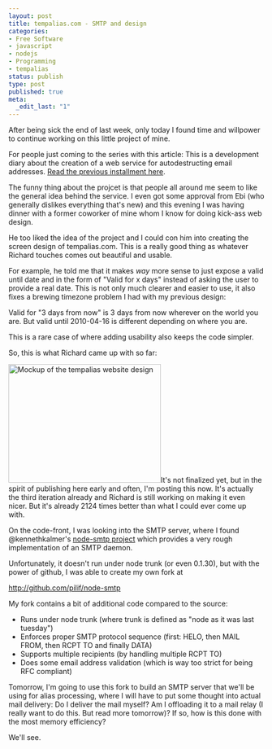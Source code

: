 ```yaml
---
layout: post
title: tempalias.com - SMTP and design
categories:
- Free Software
- javascript
- nodejs
- Programming
- tempalias
status: publish
type: post
published: true
meta:
  _edit_last: "1"
---
```

After being sick the end of last week, only today I found time and willpower to continue working on this little project of mine.

For people just coming to the series with this article: This is a development diary about the creation of a web service for autodestructing email addresses. <a href="http://www.gnegg.ch/2010/04/tempalias-com-persistence/">Read the previous installment here</a>.

The funny thing about the projcet is that people all around me seem to like the general idea behind the service. I even got some approval from Ebi (who generally dislikes everything that's new) and this evening I was having dinner with a former coworker of mine whom I know for doing kick-ass web design.

He too liked the idea of the project and I could con him into creating the screen design of tempalias.com. This is a really good thing as whatever Richard touches comes out beautiful and usable.

For example, he told me that it makes <em>way</em> more sense to just expose a valid until date and in the form of "Valid for x days" instead of asking the user to provide a real date. This is not only much clearer and easier to use, it also fixes a brewing timezone problem I had with my previous design:

Valid for "3 days from now" is 3 days from now wherever on the world you are. But valid until 2010-04-16 is different depending on where you are.

This is a rare case of where adding usability also keeps the code simpler.

So, this is what Richard came up with so far:

<a href="http://www.gnegg.ch/wp-content/uploads/2010/04/tempalias_schwarz_heller.jpg"><img class="aligncenter size-medium wp-image-677" title="tempalias mokcup" src="http://www.gnegg.ch/wp-content/uploads/2010/04/tempalias_schwarz_heller-300x233.jpg" alt="Mockup of the tempalias website design" width="300" height="233" /></a>It's not finalized yet, but in the spirit of publishing here early and often, I'm posting this now. It's actually the third iteration already and Richard is still working on making it even nicer. But it's already 2124 times better than what I could ever come up with.

On the code-front, I was looking into the SMTP server, where I found @kennethkalmer's <a href="http://github.com/kennethkalmer/node-smtp">node-smtp project</a> which provides a very rough implementation of an SMTP daemon.

Unfortunately, it doesn't run under node trunk (or even 0.1.30), but with the power of github, I was able to create my own fork at

<a href="http://github.com/pilif/node-smtp">http://github.com/pilif/node-smtp</a>

My fork contains a bit of additional code compared to the source:
<ul>
	<li>Runs under node trunk (where trunk is defined as "node as it was last tuesday")</li>
	<li>Enforces proper SMTP protocol sequence (first: HELO, then MAIL FROM, then RCPT TO and finally DATA)</li>
	<li>Supports multiple recipients (by handling multiple RCPT TO)</li>
	<li>Does some email address validation (which is way too strict for being RFC compliant)</li>
</ul>
Tomorrow, I'm going to use this fork to build an SMTP server that we'll be using for alias processing, where I will have to put some thought into actual mail delivery: Do I deliver the mail myself? Am I offloading it to a mail relay (I really want to do this. But read more tomorrow)? If so, how is this done with the most memory efficiency?

We'll see.
